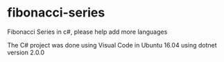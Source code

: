 # fibonacci-series
Fibonacci Series in c#, please help add more languages


The C# project was done using Visual Code in Ubuntu 16.04 using dotnet version 2.0.0
